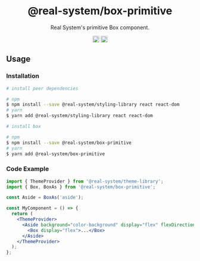 <h1 align="center">@real-system/box-primitive</h1>
<p align="center">Real System's primitive Box component.</p>
<p align="center">
<a href="https://www.npmjs.com/package/@real-system/box-primitive"><img src="https://badgen.net/npm/v/@real-system/box-primitive?label=&icon=npm&color=blue" alt="npm version" height="18"/></a>
<a href="https://www.npmjs.com/package/@real-system/box-primitive"><img src="https://badgen.net/bundlephobia/min/@real-system/box-primitive" alt="minified size" height="18"/></a>
</p>

## Usage

### Installation

```bash
# install peer dependencies

# npm
$ npm install --save @real-system/styling-library react react-dom
# yarn
$ yarn add @real-system/styling-library react react-dom

# install box

# npm
$ npm install --save @real-system/box-primitive
# yarn
$ yarn add @real-system/box-primitive
```

### Code Example

```jsx
import { ThemeProvider } from '@real-system/theme-library';
import { Box, BoxAs } from '@real-system/box-primitive';

const Aside = BoxAs('aside');

const MyComponent = () => {
  return (
    <ThemeProvider>
      <Aside background="color-background" display="flex" flexDirection="column">
        <Box display="flex">...</Box>
      </Aside>
    </ThemeProvider>
  );
};

```
